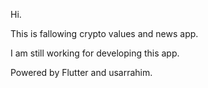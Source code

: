 Hi.

This is fallowing crypto values and news app.

I am still working for developing this app.


Powered by Flutter and usarrahim.

